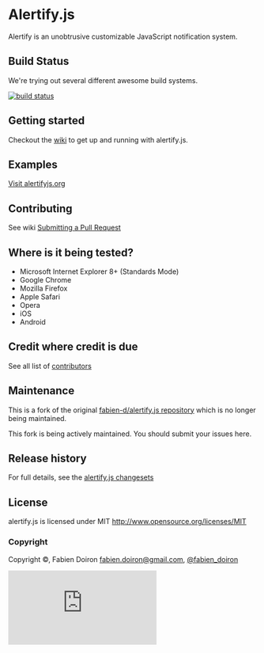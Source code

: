 # Alertify.js

Alertify is an unobtrusive customizable JavaScript notification system.


## Build Status

We're trying out several different awesome build systems.

[![build status](https://secure.travis-ci.org/alertifyjs/alertify.js.png)](http://travis-ci.org/alertifyjs/alertify.js)

## Getting started
Checkout the [wiki](https://github.com/alertifyjs/alertify.js/wiki) to get up and running with alertify.js.

## Examples
[Visit alertifyjs.org](http://alertifyjs.org/)

## Contributing
See wiki [Submitting a Pull Request](https://github.com/alertifyjs/alertify.js/wiki/Submitting-a-Pull-Request)

## Where is it being tested?

* Microsoft Internet Explorer 8+ (Standards Mode)
* Google Chrome
* Mozilla Firefox
* Apple Safari
* Opera
* iOS
* Android

## Credit where credit is due

See all list of [contributors](https://github.com/alertifyjs/alertify.js/contributors)

## Maintenance

This is a fork of the original [fabien-d/alertify.js repository](//github.com/fabien-d/alertify.js) which is
no longer being maintained.

This fork is being actively maintained. You should submit your issues here.


## Release history

For full details, see the [alertify.js changesets](https://github.com/alertify/alertify.js/wiki/Changeset)

## License

alertify.js is licensed under MIT http://www.opensource.org/licenses/MIT

### Copyright

Copyright &copy;, Fabien Doiron <fabien.doiron@gmail.com>, [@fabien_doiron](http://twitter.com/fabien_doiron)

[![Analytics](https://ga-beacon.appspot.com/UA-51240888-3/alertifyjs/alertify.js/README.md)](https://github.com/igrigorik/ga-beacon)
